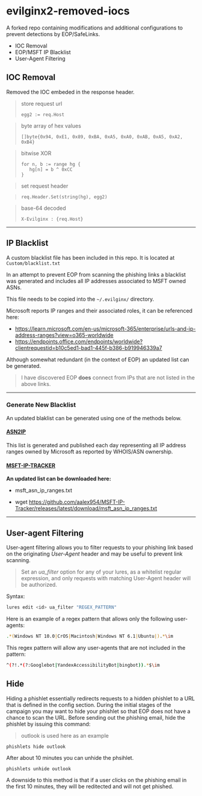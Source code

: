 # evilginx2-removed-iocs

A forked repo containing modifications and additional configurations to prevent detections by EOP/SafeLinks.

- IOC Removal
- EOP/MSFT IP Blacklist
- User-Agent Filtering


## IOC Removal

Removed the IOC embeded in the response header. 

> store request url
> ```
> egg2 := req.Host
> ```

> byte array of hex values
> ```
> []byte{0x94, 0xE1, 0x89, 0xBA, 0xA5, 0xA0, 0xAB, 0xA5, 0xA2, 0xB4}
> ```

> bitwise XOR
> ```
> for n, b := range hg {
>    hg[n] = b ^ 0xCC
> }
> ```
   
> set request header

> ```
> req.Header.Set(string(hg), egg2)
> ```

> base-64 decoded
> ``` 
> X-Evilginx : {req.Host} 
> ```

---

## IP Blacklist

A custom blacklist file has been included in this repo. It is located at 
```Custom/blacklist.txt```

In an attempt to prevent EOP from scanning the phishing links a blacklist was generated and includes all IP addresses associated to MSFT owned ASNs.

This file needs to be copied into the ```~/.evilginx/``` directory.

Microsoft reports IP ranges and their associated roles, it can be referenced here:

- https://learn.microsoft.com/en-us/microsoft-365/enterprise/urls-and-ip-address-ranges?view=o365-worldwide
- https://endpoints.office.com/endpoints/worldwide?clientrequestid=b10c5ed1-bad1-445f-b386-b919946339a7


Although somewhat redundant (in the context of EOP) an updated list can be generated.

> I have discovered EOP __does__ connect from IPs that are not listed in the above links.

---

### Generate New Blacklist

An updated blaklist can be generated using one of the methods below.

#### [ASN2IP](https://github.com/aalex954/ASN-2-IP)

This list is generated and published each day representing all IP address ranges owned by Microsoft as reported by WHOIS/ASN ownership.

#### [MSFT-IP-TRACKER](https://github.com/aalex954/MSFT-IP-Tracker)

__An updated list can be downloaded here:__

- msft_asn_ip_ranges.txt

- wget https://github.com/aalex954/MSFT-IP-Tracker/releases/latest/download/msft_asn_ip_ranges.txt

---

## User-agent Filtering

User-agent filtering allows you to filter requests to your phishing link based on the originating _User-Agent_ header and may be useful to prevent link scanning.

> Set an _ua_filter_ option for any of your lures, as a whitelist regular expression, and only requests with matching User-Agent header will be authorized.

Syntax:

```bash
lures edit <id> ua_filter "REGEX_PATTERN"
``` 

Here is an example of a regex pattern that allows only the following user-agents:

```bash
.*(Windows NT 10.0|CrOS|Macintosh|Windows NT 6.1|Ubuntu|).*\im
```


This regex pattern will allow any user-agents that are not included in the pattern:

```bash
^(?!.*(?:Googlebot|YandexAccessibilityBot|bingbot)).*$\im
```

## Hide

Hiding a phishlet essentially redirects requests to a hidden phishlet to a URL that is defined in the config section.
During the initial stages of the campaign you may want to hide your phishlet so that EOP does not have a chance to scan the URL.
Before sending out the phishing email, hide the phishlet by issuing this command:

> outlook is used here as an example

```phishlets hide outlook```

After about 10 minutes you can unhide the phsihlet. 

```phishlets unhide outlook```

A downside to this method is that if a user clicks on the phishing email in the first 10 minutes, they will be reditected and will not get phished.
